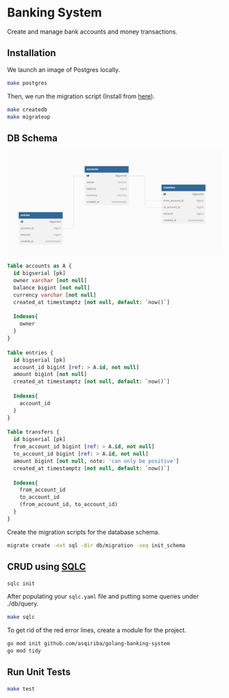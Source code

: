 # Banking System

Create and manage bank accounts and money transactions.

## Installation

We launch an image of Postgres locally.

```bash
make postgres
```

Then, we run the migration script (Install from [here](https://github.com/golang-migrate/migrate/tree/master/cmd/migrate)).

```bash
make createdb
make migrateup
```

## DB Schema

![](db/provision/db-schema.png)

```sql
Table accounts as A {
  id bigserial [pk]
  owner varchar [not null]
  balance bigint [not null]
  currency varchar [not null]
  created_at timestamptz [not null, default: `now()`]

  Indexes{
    owner
  }
}

Table entries {
  id bigserial [pk]
  account_id bigint [ref: > A.id, not null]
  amount bigint [not null]
  created_at timestamptz [not null, default: `now()`]

  Indexes{
    account_id
  }
}

Table transfers {
  id bigserial [pk]
  from_account_id bigint [ref: > A.id, not null]
  to_account_id bigint [ref: > A.id, not null]
  amount bigint [not null, note: 'can only be positive']
  created_at timestamptz [not null, default: `now()`]

  Indexes{
    from_account_id
    to_account_id
    (from_account_id, to_account_id)
  }
}
```

Create the migration scripts for the database schema.

```bash
migrate create -ext sql -dir db/migration -seq init_schema
```

## CRUD using [SQLC](https://docs.sqlc.dev/en/latest/overview/install.html)

```bash
sqlc init
```

After populating your `sqlc.yaml` file and putting some queries under ./db/query.

```bash
make sqlc
```

To get rid of the red error lines, create a module for the project.

```bash
go mod init github.com/asqiriba/golang-banking-system
go mod tidy
```

## Run Unit Tests

```bash
make test
```
